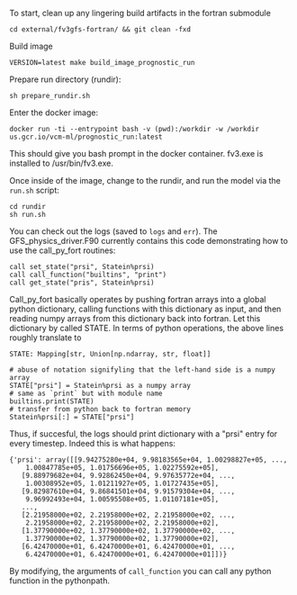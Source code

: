 To start, clean up any lingering build artifacts in the fortran submodule

    cd external/fv3gfs-fortran/ && git clean -fxd

Build image

    VERSION=latest make build_image_prognostic_run 

Prepare run directory (rundir):

    sh prepare_rundir.sh

Enter the docker image:

    docker run -ti --entrypoint bash -v (pwd):/workdir -w /workdir  us.gcr.io/vcm-ml/prognostic_run:latest

This should give you bash prompt in the docker container. fv3.exe is installed to /usr/bin/fv3.exe.

Once inside of the image, change to the rundir, and run the model via the `run.sh` script:

    cd rundir
    sh run.sh

You can check out the logs (saved to `logs` and `err`). The
GFS_physics_driver.F90 currently contains this code demonstrating how to use
the call_py_fort routines:

    call set_state("prsi", Statein%prsi)
    call call_function("builtins", "print")
    call get_state("pris", Statein%prsi)

Call_py_fort basically operates by pushing fortran arrays into a global
python dictionary, calling functions with this dictionary as input, and then
reading numpy arrays from this dictionary back into fortran. Let this
dictionary by called STATE. In terms of python operations, the above lines
roughly translate to

    STATE: Mapping[str, Union[np.ndarray, str, float]]

    # abuse of notation signifyling that the left-hand side is a numpy array
    STATE["prsi"] = Statein%prsi as a numpy array
    # same as `print` but with module name
    builtins.print(STATE)
    # transfer from python back to fortran memory
    Statein%prsi[:] = STATE["prsi"]


Thus, if succesful, the logs should print dictionary with a "prsi" entry for every timestep. Indeed this is what happens:

    {'prsi': array([[9.94275280e+04, 9.98183565e+04, 1.00298827e+05, ...,
        1.00847785e+05, 1.01756696e+05, 1.02275592e+05],
       [9.88979682e+04, 9.92862450e+04, 9.97635772e+04, ...,
        1.00308952e+05, 1.01211927e+05, 1.01727435e+05],
       [9.82987610e+04, 9.86841501e+04, 9.91579304e+04, ...,
        9.96992493e+04, 1.00595508e+05, 1.01107181e+05],
       ...,
       [2.21958000e+02, 2.21958000e+02, 2.21958000e+02, ...,
        2.21958000e+02, 2.21958000e+02, 2.21958000e+02],
       [1.37790000e+02, 1.37790000e+02, 1.37790000e+02, ...,
        1.37790000e+02, 1.37790000e+02, 1.37790000e+02],
       [6.42470000e+01, 6.42470000e+01, 6.42470000e+01, ...,
        6.42470000e+01, 6.42470000e+01, 6.42470000e+01]])}
    
By modifying, the arguments of `call_function` you can call any python
function in the pythonpath.